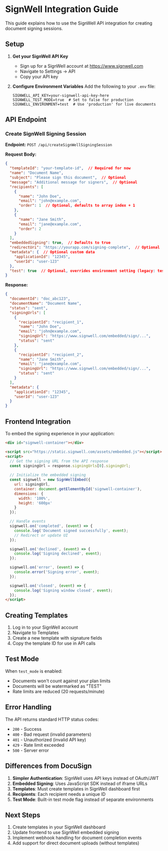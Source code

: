 # SignWell Integration Guide

This guide explains how to use the SignWell API integration for creating document signing sessions.

## Setup

1. **Get your SignWell API Key**
   - Sign up for a SignWell account at https://www.signwell.com
   - Navigate to Settings -> API
   - Copy your API key

2. **Configure Environment Variables**
   Add the following to your `.env` file:
   ```
   SIGNWELL_API_KEY=your-signwell-api-key-here
   SIGNWELL_TEST_MODE=true  # Set to false for production
   SIGNWELL_ENVIRONMENT=test  # Use 'production' for live documents
   ```

## API Endpoint

### Create SignWell Signing Session

**Endpoint:** `POST /api/createSignWellSigningSession`

**Request Body:**
```json
{
  "templateId": "your-template-id",  // Required for now
  "name": "Document Name",
  "subject": "Please sign this document",  // Optional
  "message": "Additional message for signers",  // Optional
  "recipients": [
    {
      "name": "John Doe",
      "email": "john@example.com",
      "order": 1  // Optional, defaults to array index + 1
    },
    {
      "name": "Jane Smith",
      "email": "jane@example.com",
      "order": 2
    }
  ],
  "embeddedSigning": true,  // Defaults to true
  "redirectUri": "https://yourapp.com/signing-complete",  // Optional
  "metadata": {  // Optional custom data
    "applicationId": "12345",
    "userId": "user-123"
  },
  "test": true  // Optional, overrides environment setting (legacy: testMode)
}
```

**Response:**
```json
{
  "documentId": "doc_abc123",
  "documentName": "Document Name",
  "status": "sent",
  "signingUrls": [
    {
      "recipientId": "recipient_1",
      "name": "John Doe",
      "email": "john@example.com",
      "signingUrl": "https://www.signwell.com/embedded/sign/...",
      "status": "sent"
    },
    {
      "recipientId": "recipient_2",
      "name": "Jane Smith",
      "email": "jane@example.com",
      "signingUrl": "https://www.signwell.com/embedded/sign/...",
      "status": "sent"
    }
  ],
  "metadata": {
    "applicationId": "12345",
    "userId": "user-123"
  }
}
```

## Frontend Integration

To embed the signing experience in your application:

```html
<div id="signwell-container"></div>

<script src="https://static.signwell.com/assets/embedded.js"></script>
<script>
  // Get the signing URL from the API response
  const signingUrl = response.signingUrls[0].signingUrl;
  
  // Initialize the embedded signing
  const signwell = new SignWellEmbed({
    url: signingUrl,
    container: document.getElementById('signwell-container'),
    dimensions: {
      width: '100%',
      height: '600px'
    }
  });

  // Handle events
  signwell.on('completed', (event) => {
    console.log('Document signed successfully', event);
    // Redirect or update UI
  });

  signwell.on('declined', (event) => {
    console.log('Signing declined', event);
  });

  signwell.on('error', (event) => {
    console.error('Signing error', event);
  });

  signwell.on('closed', (event) => {
    console.log('Signing window closed', event);
  });
</script>
```

## Creating Templates

1. Log in to your SignWell account
2. Navigate to Templates
3. Create a new template with signature fields
4. Copy the template ID for use in API calls

## Test Mode

When `test_mode` is enabled:
- Documents won't count against your plan limits
- Documents will be watermarked as "TEST"
- Rate limits are reduced (20 requests/minute)

## Error Handling

The API returns standard HTTP status codes:
- `200` - Success
- `400` - Bad request (invalid parameters)
- `401` - Unauthorized (invalid API key)
- `429` - Rate limit exceeded
- `500` - Server error

## Differences from DocuSign

1. **Simpler Authentication**: SignWell uses API keys instead of OAuth/JWT
2. **Embedded Signing**: Uses JavaScript SDK instead of iframe URLs
3. **Templates**: Must create templates in SignWell dashboard first
4. **Recipients**: Each recipient needs a unique ID
5. **Test Mode**: Built-in test mode flag instead of separate environments

## Next Steps

1. Create templates in your SignWell dashboard
2. Update frontend to use SignWell embedded signing
3. Implement webhook handling for document completion events
4. Add support for direct document uploads (without templates)
